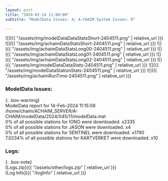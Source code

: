 ```yaml
---
layout: post
title: "2024-02-14 11:00:00"
subtitle: "ModelData Issues: 4; A-CHAIM System Issues: 0"

---
```


![]({{ "/assets/img/modelDataDataStatsShort-2404511.png" | relative_url }})
![]({{ "/assets/img/achaimDataStatsShort-2404511.png" | relative_url }})
![]({{ "/assets/img/achaimDataStatsLong00-2404511.png" | relative_url }})
![]({{ "/assets/img/achaimDataStatsLong01-2404511.png" | relative_url }})
![]({{ "/assets/img/achaimDataStatsLong02-2404511.png" | relative_url }})
![]({{ "/assets/img/modelDataDataStats-2404511.png" | relative_url }})
![]({{ "/assets/img/modelDataStationStats-2404511.png" | relative_url }})
![]({{ "/assets/img/achaimRunTime-2404511.png" | relative_url }})


### ModelData Issues:  
  
{: .box-warning}  
 ModelData report for 14-Feb-2024 11:15:08   
 /home/chaim/ACHAIM_SERVER/A-CHAIM/modelData/2024/045/11/modelData.mat   
 0% of all possible stations for IONO were downloaded. x2335   
 0% of all possible stations for JASON were downloaded. x4   
 0% of all possible stations for SENTINEL were downloaded. x1790   
 7.0234% of all possible stations for KARTVERKET were downloaded. x10   
  


### Logs:  
  
{: .box-note}  
[Logs.zip]({{ "/assets/other/logs.zip" | relative_url }})  
[Log Info]({{ "/logInfo" | relative_url }})  

